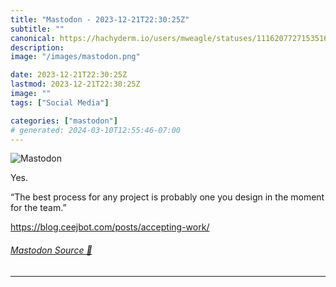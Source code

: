 ```yaml
---
title: "Mastodon - 2023-12-21T22:30:25Z"
subtitle: ""
canonical: https://hachyderm.io/users/mweagle/statuses/111620772715351623
description:
image: "/images/mastodon.png"

date: 2023-12-21T22:30:25Z
lastmod: 2023-12-21T22:30:25Z
image: ""
tags: ["Social Media"]

categories: ["mastodon"]
# generated: 2024-03-10T12:55:46-07:00
---
```

![Mastodon](/images/mastodon.png)

<p>Yes.</p><p>“The best process for any project is probably one you design in the moment for the team.”</p><p><a href="https://blog.ceejbot.com/posts/accepting-work/" target="_blank" rel="nofollow noopener noreferrer" translate="no"><span class="invisible">https://</span><span class="ellipsis">blog.ceejbot.com/posts/accepti</span><span class="invisible">ng-work/</span></a></p>


###### [Mastodon Source 🐘](https://hachyderm.io/@mweagle/111620772715351623)

___
